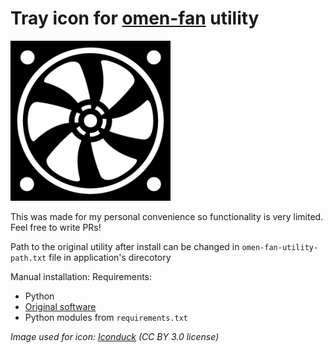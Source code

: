 # Tray icon for [omen-fan](https://github.com/alou-S/omen-fan) utility

![Icon](computer-fan-256x256.png "Tray icon for omen-fan utility")

This was made for my personal convenience so functionality is very limited. Feel free to write PRs!

Path to the original utility after install can be changed in `omen-fan-utility-path.txt` file in application's direcotory

Manual installation:
Requirements:

- Python
- [Original software](https://github.com/alou-S/omen-fan)
- Python modules from `requirements.txt`

*Image used for icon: [Iconduck](https://iconduck.com/icons/23212/computer-fan) (CC BY 3.0 license)*
